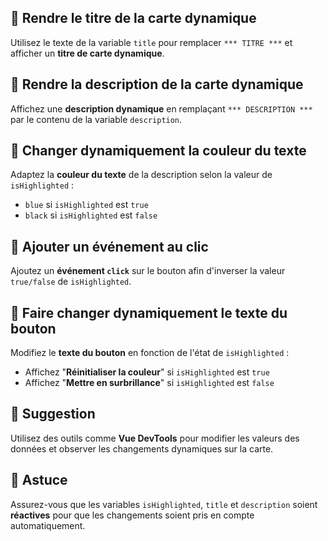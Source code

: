## 🌟 Rendre le titre de la carte dynamique
Utilisez le texte de la variable `title` pour remplacer `*** TITRE ***` et afficher un **titre de carte dynamique**.

## 📄 Rendre la description de la carte dynamique
Affichez une **description dynamique** en remplaçant `*** DESCRIPTION ***` par le contenu de la variable `description`.

## 💚 Changer dynamiquement la couleur du texte
Adaptez la **couleur du texte** de la description selon la valeur de `isHighlighted` :
- `blue` si `isHighlighted` est `true`
- `black` si `isHighlighted` est `false`

## 🚀 Ajouter un événement au clic
Ajoutez un **événement `click`** sur le bouton afin d'inverser la valeur `true/false` de `isHighlighted`.

## 🔄 Faire changer dynamiquement le texte du bouton
Modifiez le **texte du bouton** en fonction de l'état de `isHighlighted` :
- Affichez "**Réinitialiser la couleur**" si `isHighlighted` est `true`
- Affichez "**Mettre en surbrillance**" si `isHighlighted` est `false`

## 🔬 Suggestion
Utilisez des outils comme **Vue DevTools** pour modifier les valeurs des données et observer les changements dynamiques sur la carte.

## 🔧 Astuce
Assurez-vous que les variables `isHighlighted`, `title` et `description` soient **réactives** pour que les changements soient pris en compte automatiquement.
